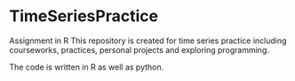 # TimeSeriesPractice
Assignment in R
This repository is created for time series practice including courseworks, practices, personal projects and exploring programming. 

The code is written in R as well as python.

